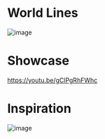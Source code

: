 # World Lines
![image](https://github.com/user-attachments/assets/431646de-8dc0-4580-bf8c-b021c4ebdfbc)
# Showcase
https://youtu.be/gClPgRhFWhc
# Inspiration
![image](https://github.com/user-attachments/assets/952e9d43-3d1c-437f-978d-2c737daac790)

